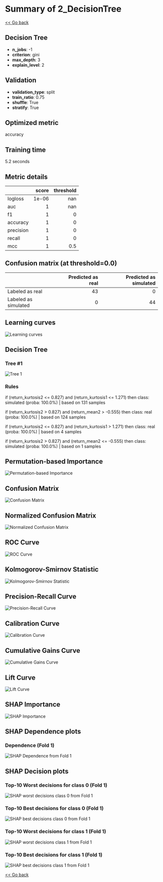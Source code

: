 # Summary of 2_DecisionTree

[<< Go back](../README.md)


## Decision Tree
- **n_jobs**: -1
- **criterion**: gini
- **max_depth**: 3
- **explain_level**: 2

## Validation
 - **validation_type**: split
 - **train_ratio**: 0.75
 - **shuffle**: True
 - **stratify**: True

## Optimized metric
accuracy

## Training time

5.2 seconds

## Metric details
|           |   score |   threshold |
|:----------|--------:|------------:|
| logloss   |   1e-06 |       nan   |
| auc       |   1     |       nan   |
| f1        |   1     |         0   |
| accuracy  |   1     |         0   |
| precision |   1     |         0   |
| recall    |   1     |         0   |
| mcc       |   1     |         0.5 |


## Confusion matrix (at threshold=0.0)
|                      |   Predicted as real |   Predicted as simulated |
|:---------------------|--------------------:|-------------------------:|
| Labeled as real      |                  43 |                        0 |
| Labeled as simulated |                   0 |                       44 |

## Learning curves
![Learning curves](learning_curves.png)

## Decision Tree 

### Tree #1
![Tree 1](learner_fold_0_tree.svg)

### Rules

if (return_kurtosis2 <= 0.827) and (return_kurtosis1 <= 1.271) then class: simulated (proba: 100.0%) | based on 131 samples

if (return_kurtosis2 > 0.827) and (return_mean2 > -0.555) then class: real (proba: 100.0%) | based on 124 samples

if (return_kurtosis2 <= 0.827) and (return_kurtosis1 > 1.271) then class: real (proba: 100.0%) | based on 4 samples

if (return_kurtosis2 > 0.827) and (return_mean2 <= -0.555) then class: simulated (proba: 100.0%) | based on 1 samples





## Permutation-based Importance
![Permutation-based Importance](permutation_importance.png)
## Confusion Matrix

![Confusion Matrix](confusion_matrix.png)


## Normalized Confusion Matrix

![Normalized Confusion Matrix](confusion_matrix_normalized.png)


## ROC Curve

![ROC Curve](roc_curve.png)


## Kolmogorov-Smirnov Statistic

![Kolmogorov-Smirnov Statistic](ks_statistic.png)


## Precision-Recall Curve

![Precision-Recall Curve](precision_recall_curve.png)


## Calibration Curve

![Calibration Curve](calibration_curve_curve.png)


## Cumulative Gains Curve

![Cumulative Gains Curve](cumulative_gains_curve.png)


## Lift Curve

![Lift Curve](lift_curve.png)



## SHAP Importance
![SHAP Importance](shap_importance.png)

## SHAP Dependence plots

### Dependence (Fold 1)
![SHAP Dependence from Fold 1](learner_fold_0_shap_dependence.png)

## SHAP Decision plots

### Top-10 Worst decisions for class 0 (Fold 1)
![SHAP worst decisions class 0 from Fold 1](learner_fold_0_shap_class_0_worst_decisions.png)
### Top-10 Best decisions for class 0 (Fold 1)
![SHAP best decisions class 0 from Fold 1](learner_fold_0_shap_class_0_best_decisions.png)
### Top-10 Worst decisions for class 1 (Fold 1)
![SHAP worst decisions class 1 from Fold 1](learner_fold_0_shap_class_1_worst_decisions.png)
### Top-10 Best decisions for class 1 (Fold 1)
![SHAP best decisions class 1 from Fold 1](learner_fold_0_shap_class_1_best_decisions.png)

[<< Go back](../README.md)
